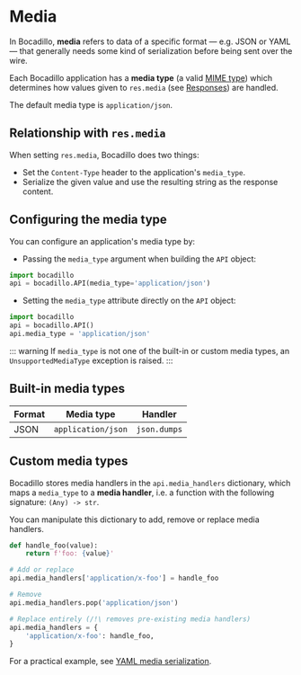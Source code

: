 # Media

In Bocadillo, **media** refers to data of a specific format — e.g. JSON or YAML — that generally needs some kind of serialization before being sent over the wire.

Each Bocadillo application has a **media type** (a valid [MIME type]) which determines how values given to `res.media` (see [Responses](responses.md)) are handled.

The default media type is `application/json`.

## Relationship with `res.media`

When setting `res.media`, Bocadillo does two things:

- Set the `Content-Type` header to the application's `media_type`.
- Serialize the given value and use the resulting string as the response content.

## Configuring the media type

You can configure an application's media type by:

- Passing the `media_type` argument when building the `API` object:

```python
import bocadillo
api = bocadillo.API(media_type='application/json')
```

- Setting the `media_type` attribute directly on the `API` object:

```python
import bocadillo
api = bocadillo.API()
api.media_type = 'application/json'
```

::: warning
If `media_type` is not one of the built-in or custom media types,
an `UnsupportedMediaType` exception is raised.
:::

## Built-in media types

| Format | Media type         | Handler      |
| ------ | ------------------ | ------------ |
| JSON   | `application/json` | `json.dumps` |

## Custom media types

Bocadillo stores media handlers in the `api.media_handlers` dictionary, which maps a `media_type` to a **media handler**, i.e. a function with the following signature: `(Any) -> str`.

You can manipulate this dictionary to add, remove or replace media handlers.

```python
def handle_foo(value):
    return f'foo: {value}'

# Add or replace
api.media_handlers['application/x-foo'] = handle_foo

# Remove
api.media_handlers.pop('application/json')

# Replace entirely (/!\ removes pre-existing media handlers)
api.media_handlers = {
    'application/x-foo': handle_foo,
}
```

For a practical example, see [YAML media serialization](../../how-to/yaml-media.md).

[mime type]: https://developer.mozilla.org/en-US/docs/Web/HTTP/Basics_of_HTTP/MIME_types
